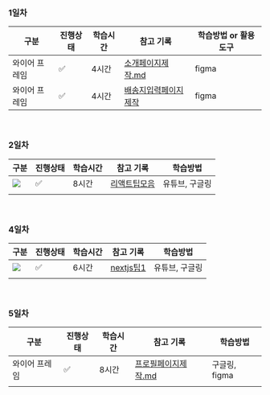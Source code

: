 ### 1일차

| 구분          | 진행상태           | 학습시간 | 참고 기록                                             | 학습방법 or 활용 도구 |
| ------------- | ------------------ | -------- | ----------------------------------------------------- | --------------------- |
| 와이어 프레임 | :white_check_mark: | 4시간    | [소개페이지제작.md](notes/소개페이지제작.md)          | figma                 |
| 와이어 프레임 | :white_check_mark: | 4시간    | [배송지입력페이지제작](notes/배송지입력페이지제작.md) | figma                 |

<br>

### 2일차

| 구분                                                         | 진행상태           | 학습시간 | 참고 기록                             | 학습방법       |
| ------------------------------------------------------------ | ------------------ | -------- | ------------------------------------- | -------------- |
| <img src="https://img.shields.io/badge/React-20232A?style=for-the-badge&logo=react&logoColor=61DAFB"> | :white_check_mark: | 8시간    | [리액트팁모음](notes/리액트팁모음.md) | 유튜브, 구글링 |
|                                                              |                    |          |                                       |                |

<br>

### 4일차

| 구분                                                         | 진행상태           | 학습시간 | 참고 기록                       | 학습방법       |
| ------------------------------------------------------------ | ------------------ | -------- | ------------------------------- | -------------- |
| <img src="https://img.shields.io/badge/next.js-000000?style=for-the-badge&logo=nextdotjs&logoColor=white"> | :white_check_mark: | 6시간    | [nextjs팁1](notes/nextjs팁1.md) | 유튜브, 구글링 |
|                                                              |                    |          |                                 |                |

<br>

### 5일차

| 구분          | 진행상태           | 학습시간 | 참고 기록                                        | 학습방법      |
| ------------- | ------------------ | -------- | ------------------------------------------------ | ------------- |
| 와이어 프레임 | :white_check_mark: | 8시간    | [프로필페이지제작.md](notes/프로필페이지제작.md) | 구글링, figma |
|               |                    |          |                                                  |               |
